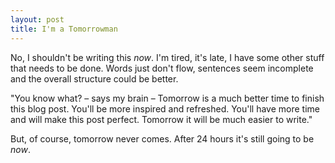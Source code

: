 ```yaml
---
layout: post
title: I'm a Tomorrowman
---
```


No, I shouldn't be writing this *now*. I'm tired, it's late, I have some other stuff that needs to be done. Words just don't flow, sentences seem incomplete and the overall structure could be better.

"You know what? – says my brain – Tomorrow is a much better time to finish this blog post. You'll be more inspired and refreshed. You'll have more time and will make this post perfect. Tomorrow it will be much easier to write."

But, of course, tomorrow never comes. After 24 hours it's still going to be *now*.
